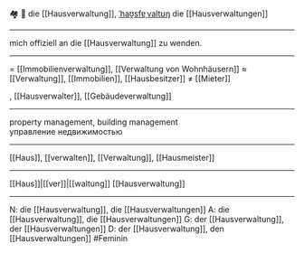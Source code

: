 🏘️ 🔴 die [[Hausverwaltung]], [ˈhaʊ̯sfɐˌvaltʊŋ](https://youglish.com/pronounce/Hausverwaltung/german)
die [[Hausverwaltungen]]

---
mich offiziell an die [[Hausverwaltung]] zu wenden.

---
= [[Immobilienverwaltung]], [[Verwaltung von Wohnhäusern]]
≈ [[Verwaltung]], [[Immobilien]], [[Hausbesitzer]]
≠ [[Mieter]]

, [[Hausverwalter]], [[Gebäudeverwaltung]]

---
property management, building management  
управление недвижимостью

---
[[Haus]], [[verwalten]], [[Verwaltung]], [[Hausmeister]]

---
[[Haus]]|[[ver]]|[[waltung]]
[[Hausverwaltung]]


---
N: die [[Hausverwaltung]], die [[Hausverwaltungen]]
A: die [[Hausverwaltung]], die [[Hausverwaltungen]]
G: der [[Hausverwaltung]], der [[Hausverwaltungen]]
D: der [[Hausverwaltung]], den [[Hausverwaltungen]]
#Feminin 